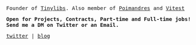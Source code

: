 
<samp>
  
Founder of [Tinylibs](https://github.com/tinylibs). Also member of [Poimandres](https://github.com/pmndrs) and [Vitest](https://github.com/vitest-dev)

**Open for Projects, Contracts, Part-time and Full-time jobs! Send me a DM on Twitter or an Email.**
  
[twitter](https://twitter.com/aslemammadam) |
[blog](https://minimalistweb.dev)

</samp>
